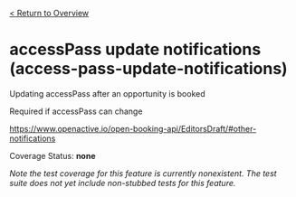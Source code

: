 [< Return to Overview](../../README.md)
# accessPass update notifications (access-pass-update-notifications)

Updating accessPass after an opportunity is booked

Required if accessPass can change

https://www.openactive.io/open-booking-api/EditorsDraft/#other-notifications

Coverage Status: **none**


*Note the test coverage for this feature is currently nonexistent. The test suite does not yet include non-stubbed tests for this feature.*



